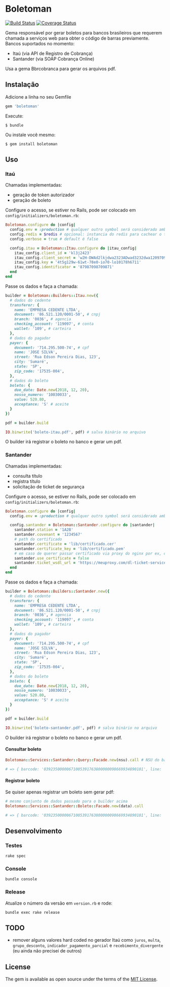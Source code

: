 # Boletoman

[![Build Status](https://travis-ci.org/glaucocustodio/boletoman.svg?branch=master)](https://travis-ci.org/glaucocustodio/boletoman)
[![Coverage Status](https://coveralls.io/repos/github/glaucocustodio/boletoman/badge.svg?branch=master)](https://coveralls.io/github/glaucocustodio/boletoman?branch=master)

Gema responsável por gerar boletos para bancos brasileiros que requerem chamada a serviços web para obter o código de barras previamente. Bancos suportados no momento:

- Itaú (via API de Registro de Cobrança)
- Santander (via SOAP Cobrança Online)

Usa a gema Bbrcobranca para gerar os arquivos pdf.

## Instalação

Adicione a linha no seu Gemfile

```ruby
gem 'boletoman'
```

Execute:

    $ bundle

Ou instale você mesmo:

    $ gem install boletoman

## Uso

### Itaú

Chamadas implementadas:

- geração de token autorizador
- geração de boleto

Configure o acesso, se estiver no Rails, pode ser colocado em `config/initializers/boletoman.rb`:

```ruby
Boletoman.configure do |config|
  config.env = :production # qualquer outro symbol será considerado ambiente de desenvolvimento
  config.redis = $redis # opcional: instancia do redis para cachear o token
  config.verbose = true # default é false

  config.itau = Boletoman::Itau.configure do |itau_config|
    itau_config.client_id = 'kl3j2423'
    itau_config.client_secret = 'w2H-DWAd2lkjdwa2323ADwad3232dwa1209709lj1l098jUUy2fb9XlsrQ2'
    itau_config.key = '4t5g129w-61wt-78e0-io70-lo10178h6711'
    itau_config.identificator = '87987098709871'
  end
end
```

Passe os dados e faça a chamada:

```ruby
builder = Boletoman::Builders::Itau.new({
  # dados do cedente
  transferor: {
    name: 'EMPRESA CEDENTE LTDA',
    document: '86.521.120/0001-50', # cnpj
    branch: '0036', # agencia
    checking_account: '119097', # conta
    wallet: '109', # carteira
  },
  # dados do pagador
  payer: {
    document: '714.295.500-74', # cpf
    name: 'JOSE SILVA',
    street: 'Rua Edson Pereira Dias, 123',
    city: 'Sumaré',
    state: 'SP',
    zip_code: '17535-004',
  },
  # dados do boleto
  boleto: {
    due_date: Date.new(2018, 12, 20),
    nosso_numero: '10030033',
    value: 520.80,
    acceptance: 'S' # aceite
  }
})

pdf = builder.build

IO.binwrite('boleto-itau.pdf', pdf) # salva binário no arquivo
```

O builder irá registrar o boleto no banco e gerar um pdf.

### Santander

Chamadas implementadas:

- consulta título
- registra título
- solicitação de ticket de segurança

Configure o acesso, se estiver no Rails, pode ser colocado em `config/initializers/boletoman.rb`:

```ruby
Boletoman.configure do |config|
  config.env = :production # qualquer outro symbol será considerado ambiente de desenvolvimento

  config.santander = Boletoman::Santander.configure do |santander|
    santander.station = '1A2B'
    santander.covenant = '1234567'
    # path do certificado
    santander.certificate = 'lib/certificado.cer'
    santander.certificate_key = 'lib/certificado.pem'
    # em caso de querer passar certificado via proxy do nginx por ex, defina:
    santander.use_certificate = false
    santander.ticket_wsdl_url = 'https://meuproxy.com/dl-ticket-services/TicketEndpointService/TicketEndpointService.wsdl'
  end
end
```

Passe os dados e faça a chamada:

```ruby
builder = Boletoman::Builders::Santander.new({
  # dados do cedente
  transferor: {
    name: 'EMPRESA CEDENTE LTDA',
    document: '86.521.120/0001-50', # cnpj
    branch: '0036', # agencia
    checking_account: '119097', # conta
    wallet: '109', # carteira
  },
  # dados do pagador
  payer: {
    document: '714.295.500-74', # cpf
    name: 'JOSE SILVA',
    street: 'Rua Edson Pereira Dias, 123',
    city: 'Sumaré',
    state: 'SP',
    zip_code: '17535-004',
  },
  # dados do boleto
  boleto: {
    due_date: Date.new(2018, 12, 20),
    nosso_numero: '10030033',
    value: 520.80,
    acceptance: 'S' # aceite
  }
})

pdf = builder.build

IO.binwrite('boleto-santander.pdf', pdf) # salva binário no arquivo
```

O builder irá registrar o boleto no banco e gerar um pdf.

#### Consultar boleto

```ruby
Boletoman::Services::Santander::Query::Facade.new(nsu).call # NSU do banco

# => { barcode: '03923500000671005391763800000098669934890101', line: '0317176380000009866399934952350000067610058901' }
```

#### Registrar boleto

Se quiser apenas registrar um boleto sem gerar pdf:

```ruby
# mesmo conjunto de dados passado para o builder acima
Boletoman::Services::Santander::Boleto::Facade.new(data).call

# => { barcode: '03923500000671005391763800000098669934890101', line: '0317176380000009866399934952350000067610058901', nosso_numero: '12345678', nsu: '456789', ticket: '/XPwu7tJ6CgbTWIGNtW7gO7GH/orhi0IjLOzzs70r+RVJlOUYQJyzXpR3k30RPxv5SlJU9/mN/P+Aw0vzA/JGmLqAF...' }
```

## Desenvolvimento

### Testes

`rake spec`

### Console

`bundle console`

### Release

Atualize o número da versão em `version.rb` e rode:

`bundle exec rake release`

## TODO

- remover alguns valores hard coded no gerador Itaú como `juros`, `multa`, `grupo_desconto`, `indicador_pagamento_parcial` e `recebimento_divergente` (eu ainda não precisei de outros)

## License

The gem is available as open source under the terms of the [MIT License](https://opensource.org/licenses/MIT).
